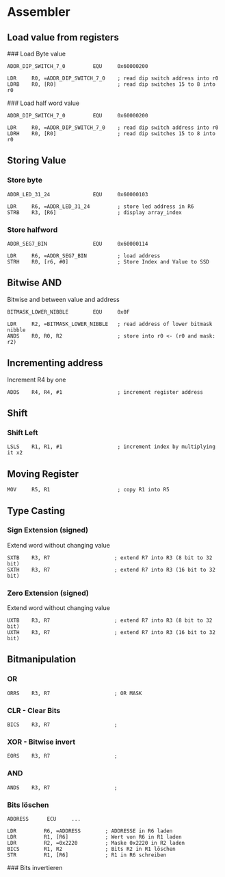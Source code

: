 # Assembler

## Load value from registers

### Load Byte value
```assembler
ADDR_DIP_SWITCH_7_0         EQU     0x60000200

LDR     R0, =ADDR_DIP_SWITCH_7_0 	; read dip switch address into r0
LDRB    R0, [R0]					; read dip switches 15 to 8 into r0
```

### Load half word value
```assembler
ADDR_DIP_SWITCH_7_0         EQU     0x60000200

LDR     R0, =ADDR_DIP_SWITCH_7_0 	; read dip switch address into r0
LDRH    R0, [R0]					; read dip switches 15 to 8 into r0
```

## Storing Value

### Store byte

```assembler
ADDR_LED_31_24              EQU     0x60000103

LDR     R6, =ADDR_LED_31_24 		; store led address in R6
STRB    R3, [R6] 					; display array_index
```

### Store halfword

```assembler
ADDR_SEG7_BIN   			EQU		0x60000114

LDR     R6, =ADDR_SEG7_BIN			; load address
STRH    R0, [r6, #0]				; Store Index and Value to SSD
```

## Bitwise AND


Bitwise and between value and address
```assembler
BITMASK_LOWER_NIBBLE        EQU     0x0F

LDR		R2, =BITMASK_LOWER_NIBBLE	; read address of lower bitmask nibble
ANDS	R0, R0, R2					; store into r0 <- (r0 and mask: r2)
```


## Incrementing address

Increment R4 by one

```assembler
ADDS	R4, R4, #1					; increment register address
```

## Shift 

### Shift Left

```assembler
LSLS	R1, R1, #1					; increment index by multiplying it x2
```

## Moving Register

```assembler
MOV		R5, R1						; copy R1 into R5
```

## Type Casting

### Sign Extension (signed)

Extend word without changing value

```assembler
SXTB    R3, R7                     ; extend R7 into R3 (8 bit to 32 bit)
SXTH    R3, R7                     ; extend R7 into R3 (16 bit to 32 bit)
```

### Zero Extension (signed)

Extend word without changing value

```assembler
UXTB    R3, R7                     ; extend R7 into R3 (8 bit to 32 bit)
UXTH    R3, R7                     ; extend R7 into R3 (16 bit to 32 bit)
```

## Bitmanipulation


### OR

```assembler
ORRS    R3, R7                     ; OR MASK
```

### CLR - Clear Bits

```assembler
BICS    R3, R7                     ; 
```

### XOR - Bitwise invert

```assembler
EORS    R3, R7                     ; 
```

### AND

```assembler
ANDS    R3, R7                     ; 
```

### Bits löschen

```assembler
ADDRESS      ECU     ...

LDR         R6, =ADDRESS        ; ADDRESSE in R6 laden
LDR         R1, [R6]            ; Wert von R6 in R1 laden
LDR         R2, =0x2220         ; Maske 0x2220 in R2 laden
BICS        R1, R2              ; Bits R2 in R1 löschen
STR         R1, [R6]            ; R1 in R6 schreiben
```

### Bits invertieren